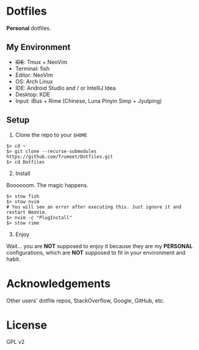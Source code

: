# Dotfiles

**Personal** dotfiles.

## My Environment

* ~~IDE~~: Tmux + NeoVim
* Terminal: fish
* Editor: NeoVim
* OS: Arch Linux
* IDE: Android Studio and / or IntelliJ Idea
* Desktop: KDE
* Input: iBus + Rime (Chinese, Luna Pinyin Simp + Jyutping)

## Setup

1. Clone the repo to your `$HOME`

```shell
$> cd ~
$> git clone --recurse-submodules https://github.com/Trumeet/Dotfiles.git
$> cd Dotfiles
```

2. Install

Boooooom. The magic happens.

```shell
$> stow fish
$> stow nvim
# You will see an error after executing this. Just ignore it and restart NeoVim.
$> nvim -c "PlugInstall"
$> stow rime
```

3. Enjoy

Wait... you are **NOT** supposed to enjoy it because they are my **PERSONAL** configurations, which are **NOT** supposed to fit in your environment and habit.

# Acknowledgements

Other users' dotfile repos, StackOverflow, Google, GitHub, etc.

# License

GPL v2
